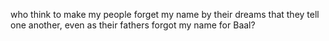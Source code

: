 who think to make my people forget my name by their dreams that they tell one another, even as their fathers forgot my name for Baal?
